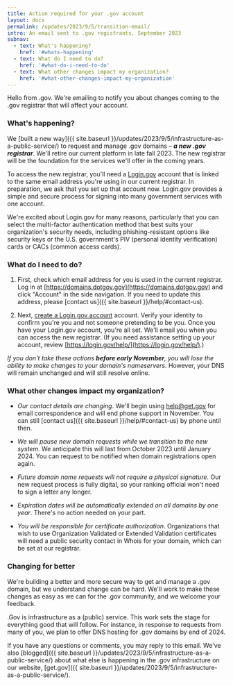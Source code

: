 ```yaml
---
title: Action required for your .gov account
layout: docs    
permalink: /updates/2023/9/5/transition-email/
intro: An email sent to .gov registrants, September 2023
subnav:
  - text: What's happening?
    href: '#whats-happening'
  - text: What do I need to do?
    href: '#what-do-i-need-to-do'
  - text: What other changes impact my organization?
    href: '#what-other-changes-impact-my-organization'
---
```


Hello from .gov. We're emailing to notify you about changes coming to the .gov registrar that will affect your account.

### What's happening?

We [built a new way]({{ site.baseurl }}/updates/2023/9/5/infrastructure-as-a-public-service/) to request and manage .gov domains – _**a new .gov registrar**_. We'll retire our current platform in late fall 2023. The new registrar will be the foundation for the services we'll offer in the coming years.

To access the new registrar, you'll need a [Login.gov](https://login.gov) account that is linked to the same email address you're using in our current registrar. In preparation, we ask that you set up that account now. Login.gov provides a simple and secure process for signing into many government services with one account.

We're excited about Login.gov for many reasons, particularly that you can select the multi-factor authentication method that best suits your organization's security needs, including phishing-resistant options like security keys or the U.S. government's PIV (personal identity verification) cards or CACs (common access cards).

### What do I need to do?

1.  First, check which email address for you is used in the current registrar. Log in at [https://domains.dotgov.gov](https://domains.dotgov.gov) and click "Account" in the side navigation. If you need to update this address, please [contact us]({{ site.baseurl }}/help/#contact-us).

2.  Next, [create a Login.gov account](https://www.login.gov/create-an-account/) account. Verify your identity to confirm you're you and not someone pretending to be you. Once you have your Login.gov account, you're all set. We'll email you when you can access the new registrar. (If you need assistance setting up your account, review [https://login.gov/help/](https://login.gov/help/).)

*If you don't take these actions **before early November**, you will lose the ability to make changes to your domain's nameservers.* However, your DNS will remain unchanged and will still resolve online.



### What other changes impact my organization?

* *Our contact details are changing*. We'll begin using help@get.gov for email correspondence and will end phone support in November. You can still [contact us]({{ site.baseurl }}/help/#contact-us) by phone until then.

* *We will pause new domain requests while we transition to the new system*. We anticipate this will last from October 2023 until January 2024. You can request to be notified when domain registrations open again.

* *Future domain name requests will not require a physical signature.* Our new request process is fully digital, so your ranking official won't need to sign a letter any longer.

* *Expiration dates will be automatically extended on all domains by one year*. There's no action needed on your part.

* *You will be responsible for certificate authorization*. Organizations that wish to use Organization Validated or Extended Validation certificates will need a public security contact in Whois for your domain, which can be set at our registrar.

### Changing for better

We're building a better and more secure way to get and manage a .gov domain, but we understand change can be hard. We'll work to make these changes as easy as we can for the .gov community, and we welcome your feedback.

.Gov is infrastructure as a (public) service. This work sets the stage for everything good that will follow. For instance, in response to requests from many of you, we plan to offer DNS hosting for .gov domains by end of 2024.

If you have any questions or comments, you may reply to this email. We've also [blogged]({{ site.baseurl }}/updates/2023/9/5/infrastructure-as-a-public-service/) about what else is happening in the .gov infrastructure on our website, [get.gov]({{ site.baseurl }}/updates/2023/9/5/infrastructure-as-a-public-service/).
